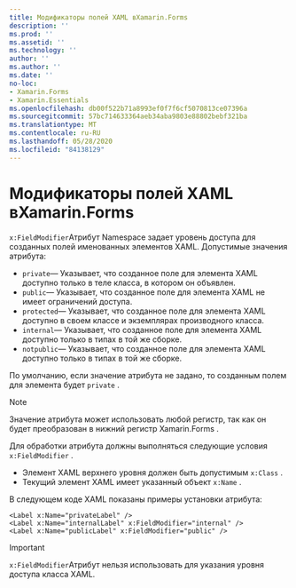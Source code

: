 ```yaml
---
title: Модификаторы полей XAML вXamarin.Forms
description: ''
ms.prod: ''
ms.assetid: ''
ms.technology: ''
author: ''
ms.author: ''
ms.date: ''
no-loc:
- Xamarin.Forms
- Xamarin.Essentials
ms.openlocfilehash: db00f522b71a8993ef0f7f6cf5070813ce07396a
ms.sourcegitcommit: 57bc714633364aeb34aba9803e88802bebf321ba
ms.translationtype: MT
ms.contentlocale: ru-RU
ms.lasthandoff: 05/28/2020
ms.locfileid: "84138129"
---
```

# <a name="xaml-field-modifiers-in-xamarinforms"></a>Модификаторы полей XAML вXamarin.Forms

`x:FieldModifier`Атрибут Namespace задает уровень доступа для созданных полей именованных элементов XAML. Допустимые значения атрибута:

- `private`— Указывает, что созданное поле для элемента XAML доступно только в теле класса, в котором он объявлен.
- `public`— Указывает, что созданное поле для элемента XAML не имеет ограничений доступа.
- `protected`— Указывает, что созданное поле для элемента XAML доступно в своем классе и экземплярах производного класса.
- `internal`— Указывает, что созданное поле для элемента XAML доступно только в типах в той же сборке.
- `notpublic`— Указывает, что созданное поле для элемента XAML доступно только в типах в той же сборке.

По умолчанию, если значение атрибута не задано, то созданным полем для элемента будет `private` .

> [!NOTE]
> Значение атрибута может использовать любой регистр, так как он будет преобразован в нижний регистр Xamarin.Forms .

Для обработки атрибута должны выполняться следующие условия `x:FieldModifier` .

- Элемент XAML верхнего уровня должен быть допустимым `x:Class` .
- Текущий элемент XAML имеет указанный объект `x:Name` .

В следующем коде XAML показаны примеры установки атрибута:

```xaml
<Label x:Name="privateLabel" />
<Label x:Name="internalLabel" x:FieldModifier="internal" />
<Label x:Name="publicLabel" x:FieldModifier="public" />
```

> [!IMPORTANT]
> `x:FieldModifier`Атрибут нельзя использовать для указания уровня доступа класса XAML.
